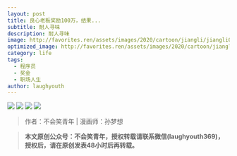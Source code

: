 ```yaml
---
layout: post
title: 良心老板奖励100万，结果...
subtitle: 耐人寻味
description: 耐人寻味
image: http://favorites.ren/assets/images/2020/cartoon/jiangli/jiangli00.jpg
optimized_image: http://favorites.ren/assets/images/2020/cartoon/jiangli/jiangli00.jpg
category: life
tags:
  - 程序员
  - 奖金
  - 职场人生
author: laughyouth
---
```


![](http://favorites.ren/assets/images/2020/cartoon/jiangli/jiangli01.jpg)
![](http://favorites.ren/assets/images/2020/cartoon/jiangli/jiangli02.jpg)
![](http://favorites.ren/assets/images/2020/cartoon/jiangli/jiangli03.jpg)
![](http://favorites.ren/assets/images/2020/cartoon/jiangli/jiangli04.jpg)

>作者：不会笑青年 | 漫画师：孙梦想

>**本文原创公众号：不会笑青年，授权转载请联系微信(laughyouth369)，授权后，请在原创发表48小时后再转载。**


